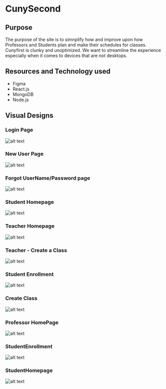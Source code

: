 # CunySecond

## Purpose
The purpose of the site is to simnplify how and improve upon how Professors 
and Students plan and make their schedules for classes. Cunyfirst is clunky and
unoptimized. We want to streamline the experience especially when it comes to devices
that are not desktops.

## Resources and Technology used
- Figma
- React.js
- MongoDB
- Node.js

## Visual Designs

### Login Page
![alt text](VisualDesigns/Login.png)

### New User Page
![alt text](VisualDesigns/NewUser.png)

### Forgot UserName/Password page
![alt text](VisualDesigns/UserForgot.png)

### Student Homepage
![alt text](VisualDesigns/StudentHomepage.png)

### Teacher Homepage
![alt text](VisualDesigns/InstrucorHomepage.png)

### Teacher - Create a Class
![alt text](VisualDesigns/CreateClass.png)

### Student Enrollment 
![alt text](VisualDesigns/StudentEnrollment.png)

### Create Class
![alt text](VisualDesigns/CreateClass.png)

### Professor HomePage
![alt text](VisualDesigns/InstructorHomepage.png)

### StudentEnrollment
![alt text](VisualDesigns/StudentEnrollment.png)

### StudentHomepage
![alt text](VisualDesigns/StudentHomepage.png)


